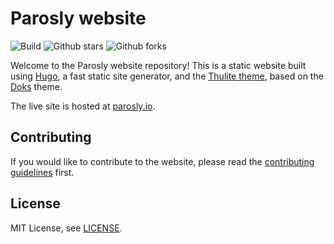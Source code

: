 # Parosly website

![Build](https://github.com/parosly/website/actions/workflows/build.yml/badge.svg)
![Github stars](https://badgen.net/github/stars/parosly/website?icon=github&label=stars)
![Github forks](https://badgen.net/github/forks/parosly/website?icon=github&label=forks)

Welcome to the Parosly website repository! This is a static website built using [Hugo](https://gohugo.io/), a fast static site generator, and the [Thulite theme](https://thulite.io/), based on the [Doks](https://github.com/thuliteio/doks) theme.

The live site is hosted at [parosly.io](https://parosly.io).

## Contributing

If you would like to contribute to the website, please read the [contributing guidelines](CONTRIBUTING.md) first.

## License

MIT License, see [LICENSE](https://github.com/parosly/website/blob/main/LICENSE).


